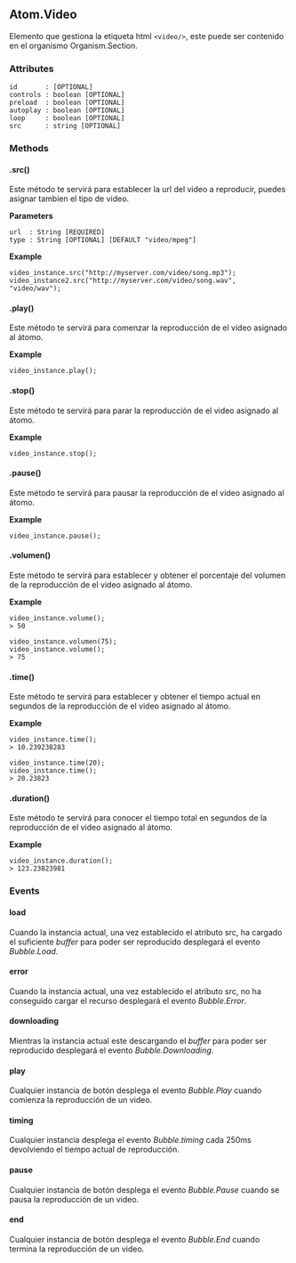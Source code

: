 ## Atom.Video
Elemento que gestiona la etiqueta html `<video/>`, este puede ser contenido en el organismo Organism.Section.

### Attributes

```
id       : [OPTIONAL]
controls : boolean [OPTIONAL]
preload  : boolean [OPTIONAL]
autoplay : boolean [OPTIONAL]
loop     : boolean [OPTIONAL]
src      : string [OPTIONAL]
```

### Methods

#### .src()
Este método te servirá para establecer la url del video a reproducir, puedes asignar tambien el tipo de video.

**Parameters**

```
url  : String [REQUIRED]
type : String [OPTIONAL] [DEFAULT "video/mpeg"]
```

**Example**

```
video_instance.src("http://myserver.com/video/song.mp3");
video_instance2.src("http://myserver.com/video/song.wav", "video/wav");
```

#### .play()
Este método te servirá para comenzar la reproducción de el video asignado al átomo.

**Example**

```
video_instance.play();
```

#### .stop()
Este método te servirá para parar la reproducción de el video asignado al átomo.

**Example**

```
video_instance.stop();
```

#### .pause()
Este método te servirá para pausar la reproducción de el video asignado al átomo.

**Example**

```
video_instance.pause();
```

#### .volumen()
Este método te servirá para establecer y obtener el porcentaje del volumen de la reproducción de el video asignado al átomo.

**Example**

```
video_instance.volume();
> 50

video_instance.volumen(75);
video_instance.volume();
> 75
```

#### .time()
Este método te servirá para establecer y obtener el tiempo actual en segundos de la reproducción de el video asignado al átomo.

**Example**

```
video_instance.time();
> 10.239238283

video_instance.time(20);
video_instance.time();
> 20.23823
```

#### .duration()
Este método te servirá para conocer el tiempo total en segundos de la reproducción de el video asignado al átomo.

**Example**

```
video_instance.duration();
> 123.23823981
```

### Events

#### load
Cuando la instancia actual, una vez establecido el atributo src, ha cargado el suficiente *buffer* para poder ser reproducido desplegará el evento *Bubble.Load*.

#### error
Cuando la instancia actual, una vez establecido el atributo src, no ha conseguido cargar el recurso desplegará el evento *Bubble.Error*.

#### downloading
Mientras la instancia actual este descargando el *buffer* para poder ser reproducido desplegará el evento *Bubble.Downloading*.

#### play
Cualquier instancia de botón desplega el evento *Bubble.Play* cuando comienza la reproducción de un video.

#### timing
Cualquier instancia desplega el evento *Bubble.timing* cada 250ms devolviendo el tiempo actual de reproducción.

#### pause
Cualquier instancia de botón desplega el evento *Bubble.Pause* cuando se pausa la reproducción de un video.

#### end
Cualquier instancia de botón desplega el evento *Bubble.End* cuando termina la reproducción de un video.
